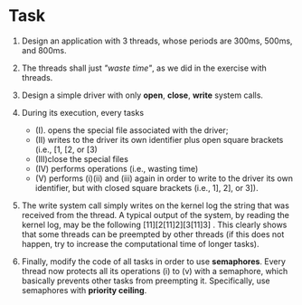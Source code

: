 
# Task

1. Design an application with 3 threads, whose periods are 300ms, 500ms, and 800ms.
1. The threads shall just _"waste time"_, as we did in the exercise with threads.
1. Design a simple driver with only __open__, __close__, __write__ system calls.
1. During its execution, every tasks 

    * (I). opens the special file associated with the driver;
    * (II) writes to the driver its own identifier plus open square brackets (i.e., [1, [2, or [3)
    * (III)close the special files
    * (IV) performs operations (i.e., wasting time)
    * (V)  performs (i)(ii) and (iii) again in order to write to the driver its own identifier, but with closed square brackets (i.e., 1], 2], or 3]).

1. The write system call simply writes on the kernel log the string that was received from the thread. 
A typical output of the system, by reading the kernel log, may be the following [11][2[11]2][3[11]3]  . 
This clearly shows that some threads can be preempted by other threads (if this does not happen, try to 
increase the computational time of longer tasks).

1. Finally, modify the code of all tasks in order to use __semaphores__. Every thread now protects all 
its operations (i) to (v) with a semaphore, which basically prevents other tasks from preempting it. 
Specifically, use semaphores with __priority ceiling__.  
